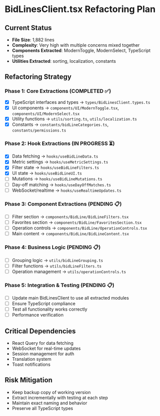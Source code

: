 # BidLinesClient.tsx Refactoring Plan

## Current Status
- **File Size**: 1,882 lines
- **Complexity**: Very high with multiple concerns mixed together
- **Components Extracted**: ModernToggle, ModernSelect, TypeScript types
- **Utilities Extracted**: sorting, localization, constants

## Refactoring Strategy

### Phase 1: Core Extractions (COMPLETED ✅)
- [x] TypeScript interfaces and types → `types/BidLinesClient.types.ts`
- [x] UI components → `components/UI/ModernToggle.tsx`, `components/UI/ModernSelect.tsx`  
- [x] Utility functions → `utils/sorting.ts`, `utils/localization.ts`
- [x] Constants → `constants/bidLineCategories.ts`, `constants/permissions.ts`

### Phase 2: Hook Extractions (IN PROGRESS ⏳)
- [x] Data fetching → `hooks/useBidLineData.ts`
- [x] Metric settings → `hooks/useMetricSettings.ts` 
- [x] Filter state → `hooks/useBidLineFilters.ts`
- [x] UI state → `hooks/useBidLineUI.ts`
- [ ] Mutations → `hooks/useBidLineMutations.ts`
- [ ] Day-off matching → `hooks/useDayOffMatches.ts`
- [ ] WebSocket/realtime → `hooks/useRealtimeUpdates.ts`

### Phase 3: Component Extractions (PENDING 📋)
- [ ] Filter section → `components/BidLine/BidLineFilters.tsx`
- [ ] Favorites section → `components/BidLine/FavoritesSection.tsx`
- [ ] Operation controls → `components/BidLine/OperationControls.tsx`
- [ ] Main content → `components/BidLine/BidLineContent.tsx`

### Phase 4: Business Logic (PENDING 📋)
- [ ] Grouping logic → `utils/bidLineGrouping.ts`
- [ ] Filter functions → `utils/bidLineFilters.ts` 
- [ ] Operation management → `utils/operationControls.ts`

### Phase 5: Integration & Testing (PENDING 📋)
- [ ] Update main BidLinesClient to use all extracted modules
- [ ] Ensure TypeScript compliance
- [ ] Test all functionality works correctly
- [ ] Performance verification

## Critical Dependencies
- React Query for data fetching
- WebSocket for real-time updates  
- Session management for auth
- Translation system
- Toast notifications

## Risk Mitigation
- Keep backup copy of working version
- Extract incrementally with testing at each step
- Maintain exact naming and behavior
- Preserve all TypeScript types